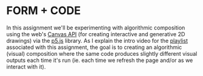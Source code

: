 # FORM + CODE

In this assignment we'll be experimenting with algorithmic composition using the web's [Canvas API](https://developer.mozilla.org/en-US/docs/Web/API/Canvas_API) (for creating interactive and generative 2D drawings) via the [p5.js](https://p5js.org/) library. As I explain the intro video for the [playlist](https://www.youtube.com/playlist?list=PLoQrXDiSBWYE1qs4cnM_wPIA_pEMHQmLE) associated with this assignment, the goal is to creating an algorithmic (visual) composition where the same code produces slightly different visual outputs each time it's run (ie. each time we refresh the page and/or as we interact with it).
